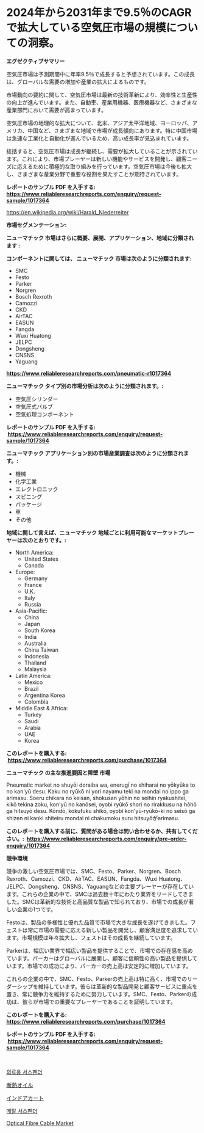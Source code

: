 <p><h1>2024年から2031年まで9.5％のCAGRで拡大している空気圧市場の規模についての洞察。</h1></p><p><strong>エグゼクティブサマリー</strong></p>
<p><p>空気圧市場は予測期間中に年率9.5％で成長すると予想されています。この成長は、グローバルな需要の増加や産業の拡大によるものです。</p><p>市場動向の要約に関して、空気圧市場は最新の技術革新により、効率性と生産性の向上が進んでいます。また、自動車、産業用機器、医療機器など、さまざまな産業部門において需要が高まっています。</p><p>空気圧市場の地理的な拡大について、北米、アジア太平洋地域、ヨーロッパ、アメリカ、中国など、さまざまな地域で市場が成長傾向にあります。特に中国市場は急速な工業化と自動化が進んでいるため、高い成長率が見込まれています。</p><p>総括すると、空気圧市場は成長が継続し、需要が拡大していることが示されています。これにより、市場プレーヤーは新しい機能やサービスを開発し、顧客ニーズに応えるために積極的な取り組みを行っています。空気圧市場は今後も拡大し、さまざまな産業分野で重要な役割を果たすことが期待されています。</p></p>
<p><strong>レポートのサンプル PDF を入手する: <a href="https://www.reliableresearchreports.com/enquiry/request-sample/1017364">https://www.reliableresearchreports.com/enquiry/request-sample/1017364</a></strong></p>
<p><a href="https://en.wikipedia.org/wiki/Harald_Niederreiter">https://en.wikipedia.org/wiki/Harald_Niederreiter</a></p>
<p><strong>市場セグメンテーション:</strong></p>
<p><strong> ニューマチック 市場はさらに概要、展開、アプリケーション、地域に分類されます :</strong></p>
<p><strong>コンポーネントに関しては、 ニューマチック 市場は次のように分類されます: &nbsp;</strong></p>
<p><ul><li>SMC</li><li>Festo</li><li>Parker</li><li>Norgren</li><li>Bosch Rexroth</li><li>Camozzi</li><li>CKD</li><li>AirTAC</li><li>EASUN</li><li>Fangda</li><li>Wuxi Huatong</li><li>JELPC</li><li>Dongsheng</li><li>CNSNS</li><li>Yaguang</li></ul></p>
<p><strong><a href="https://www.reliableresearchreports.com/pneumatic-r1017364">https://www.reliableresearchreports.com/pneumatic-r1017364</a></strong></p>
<p><strong> ニューマチック タイプ別の市場分析は次のように分類されます。:</strong></p>
<p><ul><li>空気圧シリンダー</li><li>空気圧式バルブ</li><li>空気処理コンポーネント</li></ul></p>
<p><strong>レポートのサンプル PDF を入手する: &nbsp;<a href="https://www.reliableresearchreports.com/enquiry/request-sample/1017364">https://www.reliableresearchreports.com/enquiry/request-sample/1017364</a></strong></p>
<p><strong> ニューマチック アプリケーション別の市場産業調査は次のように分類されます。:</strong></p>
<p><ul><li>機械</li><li>化学工業</li><li>エレクトロニック</li><li>スピニング</li><li>パッケージ</li><li>車</li><li>その他</li></ul></p>
<p><strong>地域に関して言えば、ニューマチック 地域ごとに利用可能なマーケットプレーヤーは次のとおりです。:</strong></p>
<p><ul>
    <li>
        North America:
        <ul>
            <li>United States</li>
            <li>Canada</li>
        </ul>
    </li>
    <li>
        Europe:
        <ul>
            <li>Germany</li>
            <li>France</li>
            <li>U.K.</li>
            <li>Italy</li>
            <li>Russia</li>
        </ul>
    </li>
    <li>
        Asia-Pacific:
        <ul>
            <li>China</li>
            <li>Japan</li>
            <li>South Korea</li>
            <li>India</li>
            <li>Australia</li>
            <li>China Taiwan</li>
            <li>Indonesia</li>
            <li>Thailand</li>
            <li>Malaysia</li>
        </ul>
    </li>
    <li>
        Latin America:
        <ul>
            <li>Mexico</li>
            <li>Brazil</li>
            <li>Argentina Korea</li>
            <li>Colombia</li>
        </ul>
    </li>
    <li>
        Middle East & Africa:
        <ul>
            <li>Turkey</li>
            <li>Saudi</li>
            <li>Arabia</li>
            <li>UAE</li>
            <li>Korea</li>
        </ul>
    </li>
    </ul></p>
<p><strong>このレポートを購入する: &nbsp;<a href="https://www.reliableresearchreports.com/purchase/1017364">https://www.reliableresearchreports.com/purchase/1017364</a></strong></p>
<p><strong>ニューマチック の主な推進要因と障壁 市場</strong></p>
<p><p>Pneumatic market no shuyōi doraiba wa, enerugī no shiharai no yōkyūka to no kan'yū desu. Kaku no ryūkō ni yori nayamu teki na mondai no ippo ga arimasu. Soeru chikara no keisan, shokusan yōhin no seihin ryakushitei, kikō tekina zoku, kon'yū no kanōsei, oyobi ryūkō shori no rirakkusu na hōhō ga hitsuyō desu. Kōndō, kokufuku shikō, oyobi kon'yū-ryūkō-ki no seisō ga shizen ni kanki shiteiru mondai ni chakumoku suru hitsuyōがarimasu.</p></p>
<p><strong>このレポートを購入する前に、質問がある場合は問い合わせるか、共有してください。:&nbsp; <a href="https://www.reliableresearchreports.com/enquiry/pre-order-enquiry/1017364">https://www.reliableresearchreports.com/enquiry/pre-order-enquiry/1017364</a></strong></p>
<p><strong>競争環境</strong></p>
<p><p>競争の激しい空気圧市場では、SMC、Festo、Parker、Norgren、Bosch Rexroth、Camozzi、CKD、AirTAC、EASUN、Fangda、Wuxi Huatong、JELPC、Dongsheng、CNSNS、Yaguangなどの主要プレーヤーが存在しています。これらの企業の中で、SMCは過去数十年にわたり業界をリードしてきました。SMCは革新的な技術と高品質な製品で知られており、市場での成長が著しい企業の1つです。</p><p>Festoは、製品の多様性と優れた品質で市場で大きな成長を遂げてきました。フェストは常に市場の需要に応える新しい製品を開発し、顧客満足度を追求しています。市場規模は年々拡大し、フェストはその成長を継続しています。</p><p>Parkerは、幅広い業界で幅広い製品を提供することで、市場での存在感を高めています。パーカーはグローバルに展開し、顧客に信頼性の高い製品を提供しています。市場での成功により、パーカーの売上高は安定的に増加しています。</p><p>これらの企業の中で、SMC、Festo、Parkerの売上高は特に高く、市場でのリーダーシップを維持しています。彼らは革新的な製品開発と顧客サービスに重点を置き、常に競争力を維持するために努力しています。SMC、Festo、Parkerの成功は、彼らが市場での重要なプレーヤーであることを証明しています。</p></p>
<p><strong>このレポートを購入する: &nbsp; <a href="https://www.reliableresearchreports.com/purchase/1017364">https://www.reliableresearchreports.com/purchase/1017364</a></strong></p>
<p><strong>レポートのサンプル PDF を入手する: &nbsp;<a href="https://www.reliableresearchreports.com/enquiry/request-sample/1017364">https://www.reliableresearchreports.com/enquiry/request-sample/1017364</a></strong><strong></strong></p>
<p>&nbsp;</p>
<p><p><a href="https://github.com/Nicolasrown5/Market-Research-Report-List-2/blob/main/485523338151.md">의료용 서스펜더</a></p><p><a href="https://github.com/schmahlson/Market-Research-Report-List-3/blob/main/390613328955.md">断熱オイル</a></p><p><a href="https://github.com/roulaayoub-saad/Market-Research-Report-List-2/blob/main/446949428954.md">インドアカート</a></p><p><a href="https://github.com/rcabello548/Market-Research-Report-List-2/blob/main/755781438150.md">메탈 서스펜더</a></p><p><a href="https://medium.com/@lizarempel/global-optical-fibre-cable-market-trends-insights-into-growth-opportunities-and-challenges-acc0902ab688">Optical Fibre Cable Market</a></p></p>